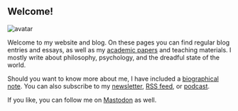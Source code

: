 ## Welcome!

<img class="avatar" src="../img/about-img.jpg" alt="avatar">

Welcome to my website and blog. On these pages you can find regular blog entries and essays, as well as my [academic papers](/tags/academic/) and teaching materials. I mostly write about philosophy, psychology, and the dreadful state of the world. 

Should you want to know more about me, I have included a [biographical note](about/). You can also subscribe to my <a href="https://newsletter.indoxicate.me/subscription/form" target="_blank">newsletter</a>, <a href="http://indoxicate.me/atom.xml">RSS feed</a>, or [podcast](/podcast/).

<!-- For information about how to contact me, please consult my [contact page](contact/).  -->

If you like, you can follow me on <a rel="me" href="https://provo.lol/@msteenhagen" class="external" target="_blank" hreflang="en" rel="noopener noreferrer">Mastodon</a> as well. 

